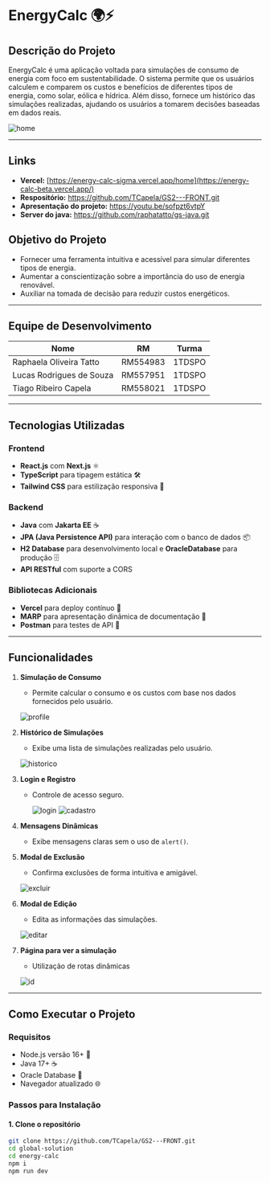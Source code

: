 # EnergyCalc 🌍⚡

## **Descrição do Projeto**

EnergyCalc é uma aplicação voltada para simulações de consumo de energia com foco em sustentabilidade. O sistema permite que os usuários calculem e comparem os custos e benefícios de diferentes tipos de energia, como solar, eólica e hídrica. Além disso, fornece um histórico das simulações realizadas, ajudando os usuários a tomarem decisões baseadas em dados reais.

![home](https://github.com/TCapela/GS2---FRONT/blob/main/global-solution/energy-calc/public/imgs/readme-imgs/home.png "home")

---

## **Links**

- **Vercel:** [https://energy-calc-sigma.vercel.app/home](https://energy-calc-beta.vercel.app/)
- **Respositório:** https://github.com/TCapela/GS2---FRONT.git
- **Apresentação do projeto:** https://youtu.be/sofpzt6vtpY
- **Server do java:** https://github.com/raphatatto/gs-java.git

## **Objetivo do Projeto**

- Fornecer uma ferramenta intuitiva e acessível para simular diferentes tipos de energia.
- Aumentar a conscientização sobre a importância do uso de energia renovável.
- Auxiliar na tomada de decisão para reduzir custos energéticos.

---

## **Equipe de Desenvolvimento**

| Nome                       | RM       | Turma  |
|----------------------------|----------|--------|
| Raphaela Oliveira Tatto    | RM554983 | 1TDSPO |
| Lucas Rodrigues de Souza   | RM557951 | 1TDSPO |
| Tiago Ribeiro Capela       | RM558021 | 1TDSPO |

---

## **Tecnologias Utilizadas**

### **Frontend**
- **React.js** com **Next.js** ⚛️
- **TypeScript** para tipagem estática 🛠️
- **Tailwind CSS** para estilização responsiva 🎨

### **Backend**
- **Java** com **Jakarta EE** ☕
- **JPA (Java Persistence API)** para interação com o banco de dados 📦
- **H2 Database** para desenvolvimento local e **OracleDatabase** para produção 🗄️
- **API RESTful** com suporte a CORS

### **Bibliotecas Adicionais**
- **Vercel** para deploy contínuo 🚀
- **MARP** para apresentação dinâmica de documentação 📄
- **Postman** para testes de API 🔧

---

## **Funcionalidades**

1. **Simulação de Consumo**
   - Permite calcular o consumo e os custos com base nos dados fornecidos pelo usuário.

   ![profile](https://github.com/TCapela/GS2---FRONT/blob/main/global-solution/energy-calc/public/imgs/readme-imgs/profile.png "profile")

2. **Histórico de Simulações**
   - Exibe uma lista de simulações realizadas pelo usuário.

   ![historico](https://github.com/TCapela/GS2---FRONT/blob/main/global-solution/energy-calc/public/imgs/readme-imgs/historico.png "historico")

3. **Login e Registro**
   - Controle de acesso seguro.

     ![login](https://github.com/TCapela/GS2---FRONT/blob/main/global-solution/energy-calc/public/imgs/readme-imgs/login-modal.png "login")
     ![cadastro](https://github.com/TCapela/GS2---FRONT/blob/main/global-solution/energy-calc/public/imgs/readme-imgs/cadastro-modal.png "cadastro")

4. **Mensagens Dinâmicas**
   - Exibe mensagens claras sem o uso de `alert()`.

5. **Modal de Exclusão**
   - Confirma exclusões de forma intuitiva e amigável.

   ![excluir](https://github.com/TCapela/GS2---FRONT/blob/main/global-solution/energy-calc/public/imgs/readme-imgs/excluir-historico.png "excluir")

6. **Modal de Edição**
   - Edita as informações das simulações.

   ![editar](https://github.com/TCapela/GS2---FRONT/blob/main/global-solution/energy-calc/public/imgs/readme-imgs/editar-historico.png "editar")

7. **Página para ver a simulação**
   - Utilização de rotas dinâmicas
   
   ![id](https://github.com/TCapela/GS2---FRONT/blob/main/global-solution/energy-calc/public/imgs/readme-imgs/simulacao-id.png "id")

---

## **Como Executar o Projeto**

### **Requisitos**

- Node.js versão 16+ 🔧
- Java 17+ ☕
- Oracle Database 🎲
- Navegador atualizado 🌐

### **Passos para Instalação**

#### **1. Clone o repositório**
```bash
git clone https://github.com/TCapela/GS2---FRONT.git
cd global-solution
cd energy-calc
npm i
npm run dev
